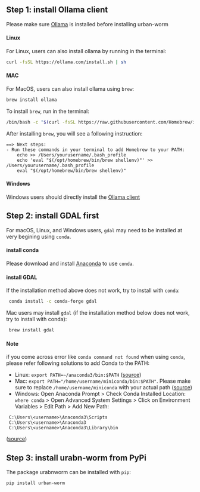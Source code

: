 
## Step 1: install Ollama client
Please make sure [Ollama](https://ollama.com/) is installed before installing urban-worm

#### Linux
For Linux, users can also install ollama by running in the terminal:
```sh
curl -fsSL https://ollama.com/install.sh | sh
```

#### MAC
For MacOS, users can also install ollama using `brew`:
```sh
brew install ollama
```

To install `brew`, run in the terminal:
```sh
/bin/bash -c "$(curl -fsSL https://raw.githubusercontent.com/Homebrew/install/HEAD/install.sh)"
```
After installing `brew`, you will see a following instruction:
```
==> Next steps:
- Run these commands in your terminal to add Homebrew to your PATH:
    echo >> /Users/yourusername/.bash_profile
    echo 'eval "$(/opt/homebrew/bin/brew shellenv)"' >> /Users/yourusername/.bash_profile
    eval "$(/opt/homebrew/bin/brew shellenv)"
```

#### Windows
Windows users should directly install the [Ollama client](https://ollama.com/)

## Step 2: install GDAL first
For macOS, Linux, and Windows users, `gdal` may need to be installed at very begining using `conda`. 

#### install conda
Please download and install [Anaconda](https://www.anaconda.com/download/success) to use `conda`.

#### install GDAL
If the installation method above does not work, try to install with `conda`:
```sh
 conda install -c conda-forge gdal
```

Mac users may install `gdal` (if the installation method below does not work, try to install with conda):
```sh
 brew install gdal
```

#### Note
if you come across error like `conda command not found` when using `conda`, please refer following solutions to add Conda to the PATH:

- Linux: `export PATH=~/anaconda3/bin:$PATH` ([source](https://askubuntu.com/questions/1001865/conda-command-not-found))
- Mac: `export PATH="/home/username/miniconda/bin:$PATH"`. Please make sure to replace `/home/username/miniconda` with your actual path ([source](https://stackoverflow.com/questions/35246386/conda-command-not-found))
- Windows: Open Anaconda Prompt > Check Conda Installed Location: `where conda` > Open Advanced System Settings > Click on Environment Variables > Edit Path > Add New Path: 
``` 
 C:\Users\<username>\Anaconda3\Scripts
 C:\Users\<username>\Anaconda3
 C:\Users\<username>\Anaconda3\Library\bin
```
([source](https://stackoverflow.com/questions/44515769/conda-is-not-recognized-as-internal-or-external-command))

## Step 3: install urabn-worm from PyPi
The package urabnworm can be installed with `pip`:
```sh
pip install urban-worm 
```